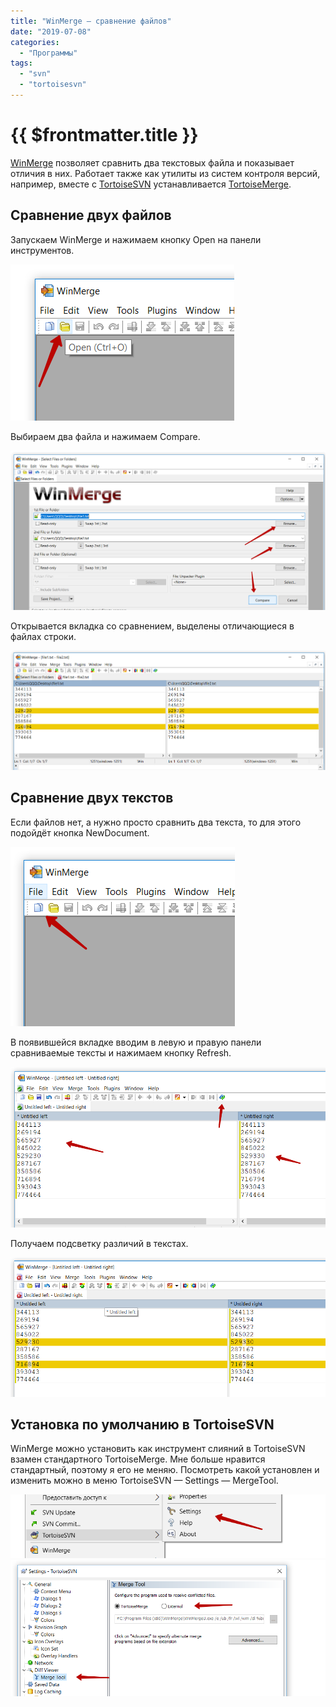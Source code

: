 ```yaml
---
title: "WinMerge — сравнение файлов"
date: "2019-07-08"
categories: 
  - "Программы"
tags: 
  - "svn"
  - "tortoisesvn"
---
```


# {{ $frontmatter.title }}

[WinMerge](http://winmerge.org/?lang=ru) позволяет сравнить два текстовых файла и показывает отличия в них. Работает также как утилиты из систем контроля версий, например, вместе с [TortoiseSVN](https://way23.ru/%d1%80%d0%b0%d0%b1%d0%be%d1%82%d0%b0-%d1%81-svn-%d1%87%d0%b5%d1%80%d0%b5%d0%b7-tortoisesvn-1-%d0%b2%d1%8b%d0%b3%d1%80%d1%83%d0%b7%d0%ba%d0%b0-%d1%84%d0%b8%d0%ba%d1%81%d0%b0%d1%86%d0%b8%d1%8f/) устанавливается [TortoiseMerge](https://tortoisesvn.net/TortoiseMerge.html).

## Сравнение двух файлов

Запускаем WinMerge и нажимаем кнопку Open на панели инструментов.

![Кнопка Open в панели инструментовWinMege](images/img1.png)

Выбираем два файла и нажимаем Compare.

![Диалог открытия файлов WinMerge](images/img2.png)

Открывается вкладка со сравнением, выделены отличающиеся в файлах строки.

![Сравнение файлов в WinMerge](images/img3.png)

## Сравнение двух текстов

Если файлов нет, а нужно просто сравнить два текста, то для этого подойдёт кнопка NewDocument.

![Кнопка NewDocument в WinMerge](images/img4.png)

В появившейся вкладке вводим в левую и правую панели сравниваемые тексты и нажимаем кнопку Refresh.

![Заполнение текстов для сравнения в WinMerge](images/img5.png)

Получаем подсветку различий в текстах.

![Сравнение текстов в WinMerge](images/img6.png)

## Установка по умолчанию в TortoiseSVN

WinMerge можно установить как инструмент слияний в TortoiseSVN взамен стандартного TortoiseMerge. Мне больше нравится стандартный, поэтому я его не меняю. Посмотреть какой установлен и изменить можно в меню TortoiseSVN — Settings — MergeTool.

![Настройки TortoiseSVN](images/img7.png) ![Установка инструмента слияния в TortoiseSVN](images/img8.png)
